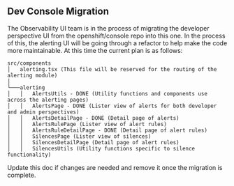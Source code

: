 ## Dev Console Migration
The Observability UI team is in the process of migrating the developer perspective UI from the
openshift/console repo into this one. In the process of this, the alerting UI will be going through
a refactor to help make the code more maintainable. At this time the current plan is as follows:

```
src/components
│   alerting.tsx (This file will be reserved for the routing of the alerting module)
│
└───alerting
│   │   AlertsUtils - DONE (Utility functions and components use across the alerting pages)
│   │   AlertsPage - DONE (Lister view of alerts for both developer and admin perspectives)
│   │   AlertsDetailPage - DONE (Detail page of alerts)
│   │   AlertsRulePage (Lister view of alert rules)
│   │   AlertsRuleDetailPage - DONE (Detail page of alert rules)
│   │   SilencesPage (Lister view of silences)
│   │   SilencesDetailPage (Detail page of alert rules)
│   │   SilencesUtils (Utility functions specific to silence functionality)
```

Update this doc if changes are needed and remove it once the migration is complete.
